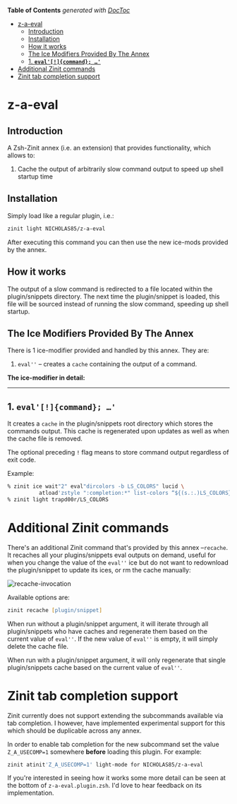 <!-- START doctoc generated TOC please keep comment here to allow auto update -->
<!-- DON'T EDIT THIS SECTION, INSTEAD RE-RUN doctoc TO UPDATE -->
**Table of Contents**  *generated with [DocToc](https://github.com/thlorenz/doctoc)*

- [z-a-eval](#z-a-eval)
  - [Introduction](#introduction)
  - [Installation](#installation)
  - [How it works](#how-it-works)
  - [The Ice Modifiers Provided By The Annex](#the-ice-modifiers-provided-by-the-annex)
  - [1. **`eval'[!]{command}; …'`**](#1-evalcommand-)
- [Additional Zinit commands](#additional-zinit-commands)
- [Zinit tab completion support](#zinit-tab-completion-support)

<!-- END doctoc generated TOC please keep comment here to allow auto update -->

# z-a-eval

## Introduction

A Zsh-Zinit annex (i.e. an extension) that provides functionality, which
allows to:

  1. Cache the output of arbitrarily slow command output to speed up shell startup time

## Installation

Simply load like a regular plugin, i.e.:

```zsh
zinit light NICHOLAS85/z-a-eval
```

After executing this command you can then use the new ice-mods provided by
the annex.

## How it works

The output of a slow command is redirected to a file located within the plugin/snippets directory. The next time the plugin/snippet is loaded, this file will be sourced instead of running the slow command, speeding up shell startup.

## The Ice Modifiers Provided By The Annex

There is 1 ice-modifier provided and handled by this annex. They are:
  1. `eval''` – creates a `cache` containing the output of a command.

**The ice-modifier in detail:**

---

## 1. **`eval'[!]{command}; …'`**

It creates a `cache` in the plugin/snippets root directory which stores the commands output. This cache is regenerated upon updates as well as when the cache file is removed.

The optional preceding `!` flag means to store command output regardless of exit code.

Example:

```zsh
% zinit ice wait"2" eval"dircolors -b LS_COLORS" lucid \
          atload'zstyle ":completion:*" list-colors “${(s.:.)LS_COLORS}”'
% zinit light trapd00r/LS_COLORS
```


# Additional Zinit commands

There's an additional Zinit command that's provided by this annex
–`recache`. It recaches all your plugins/snippets eval outputs on demand, useful for when you change the value of the `eval''` ice but do not want to redownload the plugin/snippet to update its ices, or rm the cache manually:

![recache-invocation](https://raw.githubusercontent.com/NICHOLAS85/z-a-eval/master/images/recache.png)


Available options are:

```zsh
zinit recache [plugin/snippet]
```

When run without a plugin/snippet argument, it will iterate through all plugin/snippets who have caches and regenerate them based on the current value of `eval''`. If the new value of `eval''` is empty, it will simply delete the cache file.

When run with a plugin/snippet argument, it will only regenerate that single plugin/snippets cache based on the current value of `eval''`.

# Zinit tab completion support
Zinit currently does not support extending the subcommands available via tab completion. I however, have implemented experimental support for this which should be duplicable across any annex.

In order to enable tab completion for the new subcommand set the value `Z_A_USECOMP=1` somewhere **before** loading this plugin. For example:
```zsh
zinit atinit'Z_A_USECOMP=1' light-mode for NICHOLAS85/z-a-eval
```

If you're interested in seeing how it works some more detail can be seen at the bottom of `z-a-eval.plugin.zsh`. I'd love to hear feedback on its implementation.
